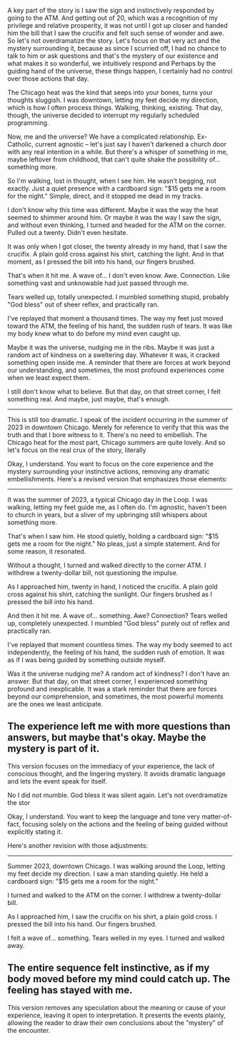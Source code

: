 A key part of the story is I saw the sign and instinctively responded by going to the ATM. And getting out of 20, which was a recognition of my privilege and relative prosperity, it was not until I got up closer and handed him the bill that I saw the crucifix and felt such sense of wonder and awe. So let's not overdramatize the story. Let's focus on that very act and the mystery surrounding it, because as since I scurried off, I had no chance to talk to him or ask questions and that's the mystery of our existence and what makes it so wonderful, we intuitively respond and Perhaps by the guiding hand of the universe, these things happen, I certainly had no control over those actions that day.

The Chicago heat was the kind that seeps into your bones, turns your thoughts sluggish. I was downtown, letting my feet decide my direction, which is how I often process things. Walking, thinking, existing. That day, though, the universe decided to interrupt my regularly scheduled programming. 

Now, me and the universe? We have a complicated relationship.  Ex-Catholic, current agnostic – let's just say I haven't darkened a church door with any real intention in a while. But there's a whisper of something in me, maybe leftover from childhood, that can't quite shake the possibility of… something more. 

So I'm walking, lost in thought, when I see him. He wasn't begging, not exactly. Just a quiet presence with a cardboard sign: "$15 gets me a room for the night."  Simple, direct, and it stopped me dead in my tracks. 

I don't know why this time was different. Maybe it was the way the heat seemed to shimmer around him. Or maybe it was the way I saw the sign, and without even thinking, I turned and headed for the ATM on the corner.  Pulled out a twenty.  Didn't even hesitate. 

It was only when I got closer, the twenty already in my hand, that I saw the crucifix. A plain gold cross against his shirt, catching the light. And in that moment, as I pressed the bill into his hand, our fingers brushed.  

That's when it hit me. A wave of… I don't even know. Awe. Connection. Like something vast and unknowable had just passed through me. 

Tears welled up, totally unexpected. I mumbled something stupid, probably "God bless" out of sheer reflex, and practically ran.  

I've replayed that moment a thousand times.  The way my feet just moved toward the ATM, the feeling of his hand, the sudden rush of tears. It was like my body knew what to do before my mind even caught up. 

Maybe it was the universe, nudging me in the ribs. Maybe it was just a random act of kindness on a sweltering day. Whatever it was, it cracked something open inside me. A reminder that there are forces at work beyond our understanding, and sometimes, the most profound experiences come when we least expect them. 

I still don't know what to believe. But that day, on that street corner, I felt something real. And maybe, just maybe, that's enough. 

---

This is still too dramatic. I speak of the incident occurring in the summer of 2023 in downtown Chicago. Merely for reference to verify that this was the truth and that I bore witness to it. There's no need to embellish. The Chicago heat for the most part, Chicago summers are quite lovely. And so let's focus on the real crux of the story, literally

Okay, I understand. You want to focus on the core experience and the mystery surrounding your instinctive actions, removing any dramatic embellishments. Here's a revised version that emphasizes those elements:

---

It was the summer of 2023, a typical Chicago day in the Loop. I was walking, letting my feet guide me, as I often do. I'm agnostic, haven't been to church in years, but a sliver of my upbringing still whispers about something more. 

That's when I saw him. He stood quietly, holding a cardboard sign: "$15 gets me a room for the night."  No pleas, just a simple statement. And for some reason, it resonated. 

Without a thought, I turned and walked directly to the corner ATM. I withdrew a twenty-dollar bill, not questioning the impulse. 

As I approached him, twenty in hand, I noticed the crucifix. A plain gold cross against his shirt, catching the sunlight. Our fingers brushed as I pressed the bill into his hand. 

And then it hit me. A wave of… something. Awe? Connection? Tears welled up, completely unexpected. I mumbled "God bless" purely out of reflex and practically ran. 

I've replayed that moment countless times. The way my body seemed to act independently, the feeling of his hand, the sudden rush of emotion. It was as if I was being guided by something outside myself. 

Was it the universe nudging me? A random act of kindness? I don't have an answer. But that day, on that street corner, I experienced something profound and inexplicable. It was a stark reminder that there are forces beyond our comprehension, and sometimes, the most powerful moments are the ones we least anticipate. 

The experience left me with more questions than answers, but maybe that's okay. Maybe the mystery is part of it. 
---

This version focuses on the immediacy of your experience, the lack of conscious thought, and the lingering mystery. It avoids dramatic language and lets the event speak for itself. 

No I did not mumble. God bless it was silent again. Let's not overdramatize the stor

Okay, I understand. You want to keep the language and tone very matter-of-fact, focusing solely on the actions and the feeling of being guided without explicitly stating it. 

Here's another revision with those adjustments:

---

Summer 2023, downtown Chicago. I was walking around the Loop, letting my feet decide my direction. I saw a man standing quietly. He held a cardboard sign: "$15 gets me a room for the night." 

I turned and walked to the ATM on the corner. I withdrew a twenty-dollar bill. 

As I approached him, I saw the crucifix on his shirt, a plain gold cross. I pressed the bill into his hand. Our fingers brushed. 

I felt a wave of… something. Tears welled in my eyes. I turned and walked away. 

The entire sequence felt instinctive, as if my body moved before my mind could catch up. The feeling has stayed with me. 
---

This version removes any speculation about the meaning or cause of your experience, leaving it open to interpretation. It presents the events plainly, allowing the reader to draw their own conclusions about the "mystery" of the encounter. 